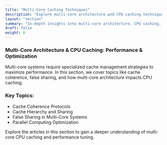 ```yaml
---
title: "Multi-Core Caching Techniques"
description: "Explore multi-core architecture and CPU caching techniques to optimize performance, reduce cache contention, improve parallel processing efficiency, and minimize latency."
layout: "section"
summary: "In-depth insights into multi-core architecture, CPU caching, cache coherence, false sharing, and parallel computing for high-performance systems."
draft: false
weight: 6
---
```



### Multi-Core Architecture & CPU Caching: Performance & Optimization

Multi-core systems require specialized cache management strategies to maximize performance. In this section, we cover topics like cache coherence, false sharing, and how multi-core architecture impacts CPU caching.

### Key Topics:

- Cache Coherence Protocols
- Cache Hierarchy and Sharing
- False Sharing in Multi-Core Systems
- Parallel Computing Optimization

Explore the articles in this section to gain a deeper understanding of multi-core CPU caching and performance tuning.


